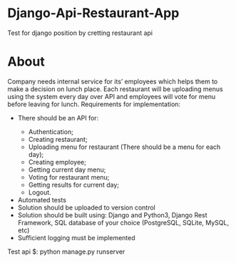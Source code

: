 # Django-Api-Restaurant-App
Test for django position by cretting restaurant api

<h1>About</h1>
<p>Company needs internal service for its’ employees which helps them to make a decision
on lunch place. Each restaurant will be uploading menus using the system every day over
API and employees will vote for menu before leaving for lunch.
Requirements for implementation:</p>
<ul>
  <li>There should be an API for:</li>
    <ul>
      <li>Authentication;</li>
      <li>Creating restaurant;</li>
      <li>Uploading menu for restaurant (There should be a menu for each day);</li>
      <li>Creating employee;</li>
      <li>Getting current day menu;</li>
      <li>Voting for restaurant menu;</li>
      <li>Getting results for current day;</li>
      <li>Logout.</li>
    </ul>
    <li>Automated tests</li>
    <li>Solution should be uploaded to version control</li>
    <li>Solution should be built using: Django and Python3, Django Rest Framework, SQL database of your choice (PostgreSQL, SQLite, MySQL, etc)</li>
    <li>Sufficient logging must be implemented</li>
</ul>


<p>Test api $: python manage.py runserver</p>
